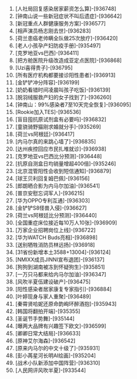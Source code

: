 
1. [人社局回复感染居家薪资怎么算]-[936748]
1. [钟南山说一些新冠症状不叫后遗症]-[936642]
1. [新冠重点人群健康服务方案]-[936577]
1. [相声演员杨志刚去世]-[936283]
1. [荷兰患癌老帅瞒全队做25次放疗]-[936420]
1. [老人小孩孕产妇防疫手册]-[935497]
1. [克罗地亚vs巴西]-[936411]
1. [把方舱医院升级改造成亚定点医院]-[936868]
1. [Uzi喜得贵子]-[936795]
1. [所有医疗机构都要接诊阳性患者]-[936913]
1. [金铲铲冲分阵容]-[936199]
1. [奶奶看错时间凌晨叫孩子吃饭]-[936139]
1. [脱羽绒服救产妇的女子找到了]-[936260]
1. [钟南山：99%感染者7至10天完全恢复]-[936095]
1. [Rookie加入TES]-[936536]
1. [盲目囤抗原试剂盒有必要吗]-[936832]
1. [童骁骑野猫刚求婚就分手]-[935269]
1. [荷兰vs阿根廷]-[936417]
1. [内马尔真的来跳心墙了]-[936835]
1. [达州疾控回应市民扎堆就诊]-[936938]
1. [克罗地亚vs巴西比分预测]-[936448]
1. [抗原自测盒日均销量增超400倍]-[935246]
1. [北京混管阳性会收到短信通知]-[936879]
1. [球王贝利回复姆巴佩]-[936156]
1. [郎朗晒合影为内马尔加油]-[936541]
1. [普京安慰忘词军人]-[936215]
1. [华为OPPO专利互通]-[936303]
1. [金铲铲S8怪兽入侵]-[936627]
1. [荷兰vs阿根廷比分预测]-[936440]
1. [全国重症床位接近每10万人10张]-[936909]
1. [万家企业招聘岗位上线]-[936722]
1. [华为WATCH Buds亮相]-[936898]
1. [送别牺牲消防员林远扬]-[936918]
1. [31省份新增本土3588+13004]-[936124]
1. [NMIXX成员JINNI宣布退团]-[936137]
1. [狗狗到湖南被冻到怀疑狗生]-[935851]
1. [一万只马都来给内马尔加油]-[936347]
1. [风吹半夏伍建设破产]-[936475]
1. [阳性感染者居家康复专家指引]-[936884]
1. [叶婷现身与家人重聚]-[936489]
1. [秦霄贤哈妮还原命韵峋环醉酒抱]-[935943]
1. [韩国将翻拍开端]-[935355]
1. [圣诞节手势舞]-[935144]
1. [曝两大品牌有兴趣签下欧文]-[936599]
1. [卿卿日常大结局]-[936633]
1. [原神艾尔海森]-[936542]
1. [原来内马尔的中文十级了]-[935931]
1. [彭小苒星河长明AI绘画]-[935204]
1. [战术小队新添加中国阵营]-[936310]
1. [人民网评风吹半夏]-[933544]